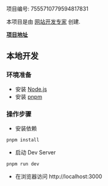 # 

项目编号: 7555710779594817831

本项目是由 [网站开发专家](https://space.coze.cn/) 创建.

[**项目地址**](https://space.coze.cn/task/7555710779594817831)

## 本地开发

### 环境准备

- 安装 [Node.js](https://nodejs.org/en)
- 安装 [pnpm](https://pnpm.io/installation)

### 操作步骤

- 安装依赖

```sh
pnpm install
```

- 启动 Dev Server

```sh
pnpm run dev
```

- 在浏览器访问 http://localhost:3000
